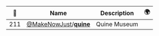 |:star2: | Name | Description | 🌍|
|---|---|---|---|
|211|[@MakeNowJust](https://github.com/MakeNowJust)/[**quine**](https://github.com/MakeNowJust/quine)|Quine Museum||

